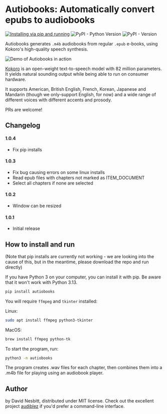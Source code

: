 # Autiobooks: Automatically convert epubs to audiobooks
[![Installing via pip and running](https://github.com/plusuncold/autiobooks/actions/workflows/pip-install.yaml/badge.svg)](https://github.com/plusuncold/autiobooks/actions/workflows/pip-install.yaml)
![PyPI - Python Version](https://img.shields.io/pypi/pyversions/autiobooks)
![PyPI - Version](https://img.shields.io/pypi/v/autiobooks)

Autiobooks generates `.m4b` audiobooks from regular `.epub` e-books, using Kokoro's high-quality speech synthesis.

![Demo of Autiobooks in action](rec.gif)

[Kokoro](https://huggingface.co/hexgrad/Kokoro-82M) is an open-weight text-to-speech model with 82 million parameters. It yields natural sounding output while being able to run on consumer hardware.

It supports American, British English, French, Korean, Japanese and Mandarin (though we only-support English, for now) and a wide range of different voices with different accents and prosody.

PRs are welcome!

## Changelog

#### 1.0.4
- Fix pip installs

#### 1.0.3
- Fix bug causing errors on some linux installs
- Read epub files with chapters not marked as ITEM_DOCUMENT
- Select all chapters if none are selected

#### 1.0.2
- Window can be resized

#### 1.0.1
- Initial release


## How to install and run

(Note that pip installs are currently not working - we are looking
into the cause of this, but in the meantime, please download the 
repo and run directly)

If you have Python 3 on your computer, you can install it with pip.
Be aware that it won't work with Python 3.13.

```bash
pip install autiobooks
```

You will require `ffmpeg` and `tkinter` installed:

Linux:
```bash
sudo apt install ffmpeg python3-tkinter
```
MacOS:
```bash
brew install ffmpeg python-tk
```

To start the program, run:

```bash
python3 -m autiobooks
```

The program creates .wav files for each chapter, then combines them into a .m4b file for playing using an audiobook player.

## Author
by David Nesbitt, distributed under MIT license. Check out the excellent project [audiblez](https://github.com/santinic/audiblez) if you'd prefer a
command-line interface.
